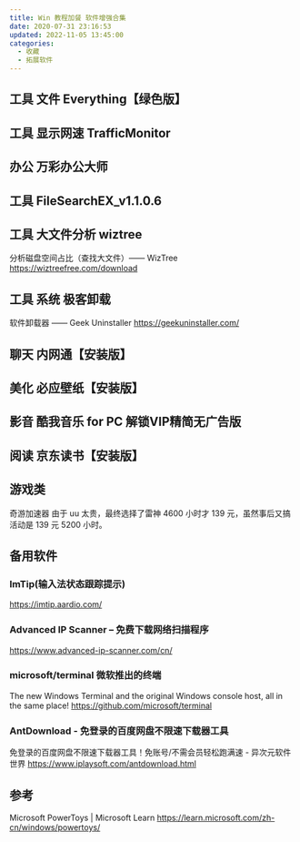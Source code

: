 ```yaml
---
title: Win 教程加餐 软件增强合集
date: 2020-07-31 23:16:53
updated: 2022-11-05 13:45:00
categories:
  - 收藏
  - 拓展软件
---
```


## 工具 文件 Everything【绿色版】

## 工具 显示网速 TrafficMonitor

## 办公 万彩办公大师

## 工具 FileSearchEX_v1.1.0.6

## 工具 大文件分析 wiztree

分析磁盘空间占比（查找大文件）—— WizTree
<https://wiztreefree.com/download>

## 工具 系统 极客卸载

软件卸载器 —— Geek Uninstaller
<https://geekuninstaller.com/>

## 聊天 内网通【安装版】

## 美化 必应壁纸【安装版】

## 影音 酷我音乐 for PC 解锁VIP精简无广告版

## 阅读 京东读书【安装版】

## 游戏类

奇游加速器
由于 uu 太贵，最终选择了雷神 4600 小时才 139 元，虽然事后又搞活动是 139 元 5200 小时。

## 备用软件

### ImTip(输入法状态跟踪提示)

<https://imtip.aardio.com/>

### Advanced IP Scanner – 免费下载网络扫描程序

<https://www.advanced-ip-scanner.com/cn/>

### microsoft/terminal 微软推出的终端

The new Windows Terminal and the original Windows console host, all in the same place!
<https://github.com/microsoft/terminal>

### AntDownload - 免登录的百度网盘不限速下载器工具

免登录的百度网盘不限速下载器工具！免账号/不需会员轻松跑满速 - 异次元软件世界
<https://www.iplaysoft.com/antdownload.html>

## 参考

Microsoft PowerToys | Microsoft Learn
<https://learn.microsoft.com/zh-cn/windows/powertoys/>
